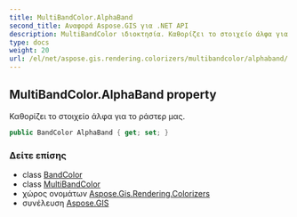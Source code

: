 ```yaml
---
title: MultiBandColor.AlphaBand
second_title: Αναφορά Aspose.GIS για .NET API
description: MultiBandColor ιδιοκτησία. Καθορίζει το στοιχείο άλφα για το ράστερ μας.
type: docs
weight: 20
url: /el/net/aspose.gis.rendering.colorizers/multibandcolor/alphaband/
---
```

## MultiBandColor.AlphaBand property

Καθορίζει το στοιχείο άλφα για το ράστερ μας.

```csharp
public BandColor AlphaBand { get; set; }
```

### Δείτε επίσης

* class [BandColor](../../bandcolor/)
* class [MultiBandColor](../)
* χώρος ονομάτων [Aspose.Gis.Rendering.Colorizers](../../multibandcolor/)
* συνέλευση [Aspose.GIS](../../../)


